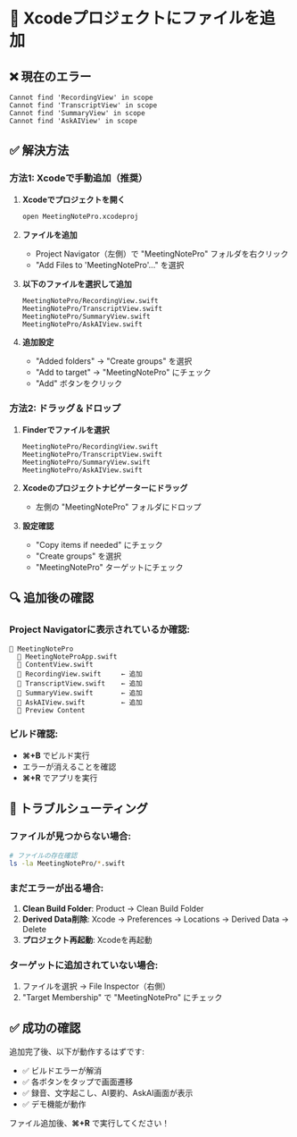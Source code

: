 # 🔧 Xcodeプロジェクトにファイルを追加

## ❌ 現在のエラー
```
Cannot find 'RecordingView' in scope
Cannot find 'TranscriptView' in scope  
Cannot find 'SummaryView' in scope
Cannot find 'AskAIView' in scope
```

## ✅ 解決方法

### 方法1: Xcodeで手動追加（推奨）

1. **Xcodeでプロジェクトを開く**
   ```bash
   open MeetingNotePro.xcodeproj
   ```

2. **ファイルを追加**
   - Project Navigator（左側）で "MeetingNotePro" フォルダを右クリック
   - "Add Files to 'MeetingNotePro'..." を選択

3. **以下のファイルを選択して追加**
   ```
   MeetingNotePro/RecordingView.swift
   MeetingNotePro/TranscriptView.swift  
   MeetingNotePro/SummaryView.swift
   MeetingNotePro/AskAIView.swift
   ```

4. **追加設定**
   - "Added folders" → "Create groups" を選択
   - "Add to target" → "MeetingNotePro" にチェック
   - "Add" ボタンをクリック

### 方法2: ドラッグ＆ドロップ

1. **Finderでファイルを選択**
   ```
   MeetingNotePro/RecordingView.swift
   MeetingNotePro/TranscriptView.swift  
   MeetingNotePro/SummaryView.swift
   MeetingNotePro/AskAIView.swift
   ```

2. **Xcodeのプロジェクトナビゲーターにドラッグ**
   - 左側の "MeetingNotePro" フォルダにドロップ

3. **設定確認**
   - "Copy items if needed" にチェック
   - "Create groups" を選択
   - "MeetingNotePro" ターゲットにチェック

## 🔍 追加後の確認

### Project Navigatorに表示されているか確認:
```
📁 MeetingNotePro
  📄 MeetingNoteProApp.swift
  📄 ContentView.swift
  📄 RecordingView.swift     ← 追加
  📄 TranscriptView.swift    ← 追加  
  📄 SummaryView.swift       ← 追加
  📄 AskAIView.swift         ← 追加
  📁 Preview Content
```

### ビルド確認:
- **⌘+B** でビルド実行
- エラーが消えることを確認
- **⌘+R** でアプリを実行

## 🚨 トラブルシューティング

### ファイルが見つからない場合:
```bash
# ファイルの存在確認
ls -la MeetingNotePro/*.swift
```

### まだエラーが出る場合:
1. **Clean Build Folder**: Product → Clean Build Folder
2. **Derived Data削除**: Xcode → Preferences → Locations → Derived Data → Delete
3. **プロジェクト再起動**: Xcodeを再起動

### ターゲットに追加されていない場合:
1. ファイルを選択 → File Inspector（右側）
2. "Target Membership" で "MeetingNotePro" にチェック

## ✅ 成功の確認

追加完了後、以下が動作するはずです:
- ✅ ビルドエラーが解消
- ✅ 各ボタンをタップで画面遷移
- ✅ 録音、文字起こし、AI要約、AskAI画面が表示
- ✅ デモ機能が動作

ファイル追加後、**⌘+R** で実行してください！